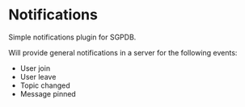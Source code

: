 # Notifications

Simple notifications plugin for SGPDB.

Will provide general notifications in a server for the following events:

 - User join
 - User leave
 - Topic changed
 - Message pinned
